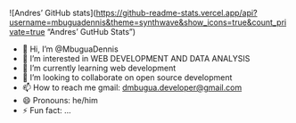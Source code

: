 
![Andres’ GitHub stats](https://github-readme-stats.vercel.app/api?username=mbuguadennis&theme=synthwave&show_icons=true&count_private=true “Andres’ GutHub Stats”)
- 👋 Hi, I’m @MbuguaDennis
- 👀 I’m interested in  WEB DEVELOPMENT AND DATA ANALYSIS
- 🌱 I’m currently learning  web development
- 💞️ I’m looking to collaborate on open source development
- 📫 How to reach me  gmail: dmbugua.developer@gmail.com
- 😄 Pronouns: he/him
- ⚡ Fun fact: ...

<!---
MbuguaDennis/MbuguaDennis is a ✨ special ✨ repository because its `README.md` (this file) appears on your GitHub profile.
You can click the Preview link to take a look at your changes.
--->

